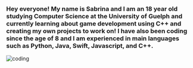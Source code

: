 ### Hey everyone! My name is Sabrina and I am an 18 year old studying Computer Science at the University of Guelph and currently learning about game development using C++ and creating my own projects to work on! I have also been coding since the age of 8 and I am experienced in main languages such as Python, Java, Swift, Javascript, and C++. 



![coding](https://github.com/sabrinahaniff/sabrinahaniff/assets/74218127/ed2d290b-b71f-4ee2-b0f5-687c5b595567)

